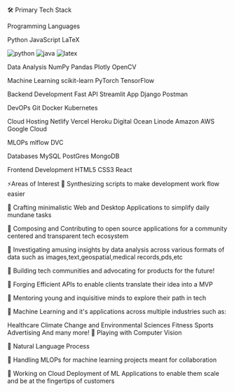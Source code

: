 🛠 Primary Tech Stack

Programming Languages





Python                                                                                                              JavaScript                                                                                                                              LaTeX

![python](https://github.com/user-attachments/assets/b7ca325c-416b-4a71-aca6-7b1a849569eb)  ![java](https://github.com/user-attachments/assets/7e9ddec8-c98d-46c9-a979-47cdc13d0db3) ![latex](https://github.com/user-attachments/assets/b48ffb37-8924-4631-8f74-d276909e66c5)





Data Analysis
NumPy Pandas Plotly OpenCV

Machine Learning
scikit-learn PyTorch TensorFlow

Backend Development
Fast API Streamlit App Django Postman

DevOPs
Git Docker Kubernetes

Cloud Hosting
Netlify Vercel Heroku Digital Ocean Linode Amazon AWS Google Cloud

MLOPs
mlflow DVC

Databases
MySQL PostGres MongoDB

Frontend Development
HTML5 CSS3 React

⚡Areas of Interest
🌟 Synthesizing scripts to make development work flow easier

🌟 Crafting minimalistic Web and Desktop Applications to simplify daily mundane tasks

🌟 Composing and Contributing to open source applications for a community centered and transparent tech ecosystem

🌟 Investigating amusing insights by data analysis across various formats of data such as images,text,geospatial,medical records,pds,etc

🌟 Building tech communities and advocating for products for the future!

🌟 Forging Efficient APIs to enable clients translate their idea into a MVP

🌟 Mentoring young and inquisitive minds to explore their path in tech

🌟 Machine Learning and it's applications across multiple industries such as:

Healthcare
Climate Change and Environmental Sciences
Fitness
Sports
Advertising
And many more!
🌟 Playing with Computer Vision

🌟 Natural Language Process

🌟 Handling MLOPs for machine learning projects meant for collaboration

🌟 Working on Cloud Deployment of ML Applications to enable them scale and be at the fingertips of customers
